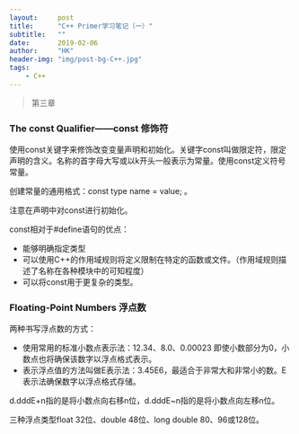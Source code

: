 ```yaml
---
layout:     post
title:      "C++ Primer学习笔记（一）"
subtitle:   ""
date:       2019-02-06
author:     "HK"
header-img: "img/post-bg-C++.jpg"
tags:
    - C++
---
```


> 第三章

### The const Qualifier——const 修饰符

使用const关键字来修饰改变变量声明和初始化。关键字const叫做限定符，限定声明的含义。名称的首字母大写或以k开头一般表示为常量。使用const定义符号常量。

创建常量的通用格式：const type name = value; 。

注意在声明中对const进行初始化。

const相对于#define语句的优点：
- 能够明确指定类型
- 可以使用C++的作用域规则将定义限制在特定的函数或文件。（作用域规则描述了名称在各种模块中的可知程度）
- 可以将const用于更复杂的类型。

### Floating-Point Numbers 浮点数

两种书写浮点数的方式：
- 使用常用的标准小数点表示法：12.34、8.0、0.00023 即使小数部分为0，小数点也将确保该数字以浮点格式表示。
- 表示浮点值的方法叫做E表示法：3.45E6，最适合于非常大和非常小的数。E表示法确保数字以浮点格式存储。

d.dddE+n指的是将小数点向右移n位，d.dddE~n指的是将小数点向左移n位。

三种浮点类型float 32位、double 48位、long double 80、96或128位。

